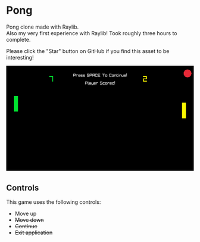 # Pong
Pong clone made with Raylib.  
Also my very first experience with Raylib! Took roughly three hours to complete.

Please click the "Star" button on GitHub if you find this asset to be interesting!

![alt text](https://github.com/klaytonkowalski/game-pong/blob/main/Thumbnail.png?raw=true)

## Controls
This game uses the following controls:
  - <W> Move up
  - <S> Move down
  - <Space> Continue
  - <Escape> Exit application
